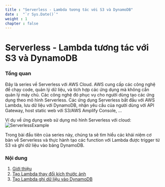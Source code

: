 ```yaml
---
title : "Serverless - Lambda tương tác với S3 và DynamoDB"
date :  "`r Sys.Date()`" 
weight : 1 
chapter : false
---
```

# Serverless - Lambda tương tác với S3 và DynamoDB

### Tổng quan

Đây là series về Serverless với AWS Cloud. AWS cung cấp các công nghệ để chạy code, quản lý dữ liệu, và tích hợp các ứng dụng mà không cần quản lý máy chủ. Các công nghệ đó phục vụ cho người dùng tạo các ứng dụng theo mô hình Serverless. Các ứng dụng Serverless bắt đầu với AWS Lambda, lưu dữ liệu với DynamoDB, nhận yêu cầu của người dùng với API Gateway, host static web với S3/AWS Amplify Console, ...

Ví dụ về ứng dụng web sử dụng mô hình Serverless với cloud:
![ServerlessExample](/images/Arch-Diagrams_Serverless-Category-Page_WebApp.png?featherlight=false&width=90pc)

Trong bài đầu tiên của series này, chúng ta sẽ tìm hiểu các khái niệm cơ bản về Serverless và thực hành tạo các function với Lambda được trigger từ S3 và ghi dữ liệu vào bảng DynamoDB. 
### Nội dung

 1. [Giới thiệu](1-introduce/)
 2. [Tạo Lambda thay đổi kích thước ảnh](2-resize-image-function/)
 3. [Tạo Lambda ghi dữ liệu vào DynamoDB](3-write-data-to-dynaomodb/)
